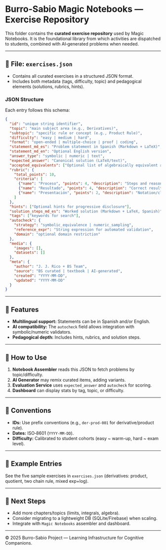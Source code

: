 # Burro-Sabio Magic Notebooks — Exercise Repository

This folder contains the **curated exercise repository** used by Magic Notebooks. It is the foundational library from which activities are dispatched to students, combined with AI‑generated problems when needed.

---

## 📂 File: `exercises.json`
- Contains all curated exercises in a structured JSON format.
- Includes both metadata (tags, difficulty, topic) and pedagogical elements (solutions, rubrics, hints).

### JSON Structure
Each entry follows this schema:

```json
{
  "id": "unique string identifier",
  "topic": "main subject area (e.g., Derivatives)",
  "subtopic": "specific rule or concept (e.g., Product Rule)",
  "difficulty": "easy | medium | hard",
  "format": "open-ended | multiple-choice | proof | coding",
  "statement_md_es": "Problem statement in Spanish (Markdown + LaTeX)",
  "statement_md_en": "Optional English version",
  "answer_type": "symbolic | numeric | text",
  "expected_answer": "Canonical solution (LaTeX/text)",
  "accepted_equivalents": ["Optional list of algebraically equivalent answers"],
  "rubric": {
    "total_points": 10,
    "criteria": [
      {"name": "Proceso", "points": 4, "description": "Steps and reasoning"},
      {"name": "Resultado", "points": 4, "description": "Correct result"},
      {"name": "Presentación", "points": 2, "description": "Notation/clarity"}
    ]
  },
  "hints": ["Optional hints for progressive disclosure"],
  "solution_steps_md_es": "Worked solution (Markdown + LaTeX, Spanish)",
  "tags": ["keywords for search"],
  "autocheck": {
    "strategy": "symbolic_equivalence | numeric_sampling",
    "reference_expr": "String expression for automated validation",
    "domain": "optional domain restriction"
  },
  "media": {
    "images": [],
    "datasets": []
  },
  "meta": {
    "author": "J. J. Rico + BS Team",
    "source": "BS curated | textbook | AI‑generated",
    "created": "YYYY-MM-DD",
    "updated": "YYYY-MM-DD"
  }
}
```

---

## 🧩 Features
- **Multilingual support:** Statements can be in Spanish and/or English.
- **AI compatibility:** The `autocheck` field allows integration with symbolic/numeric validators.
- **Pedagogical depth:** Includes hints, rubrics, and solution steps.

---

## 🚀 How to Use
1. **Notebook Assembler** reads this JSON to fetch problems by topic/difficulty.
2. **AI Generator** may remix curated items, adding variants.
3. **Evaluation Service** uses `expected_answer` and `autocheck` for scoring.
4. **Dashboard** can display stats by tag, topic, or difficulty.

---

## 📌 Conventions
- **IDs:** Use prefix conventions (e.g., `der-prod-001` for derivative/product rule).
- **Dates:** ISO‑8601 (`YYYY-MM-DD`).
- **Difficulty:** Calibrated to student cohorts (easy ~ warm-up, hard ~ exam level).

---

## 📖 Example Entries
See the five sample exercises in `exercises.json` (derivatives: product, quotient, two chain rule, mixed exp+log).

---

## 🔮 Next Steps
- Add more chapters/topics (limits, integrals, algebra).
- Consider migrating to a lightweight DB (SQLite/Firebase) when scaling.
- Integrate with `Magic Notebooks` assembler and dashboard.

---

© 2025 Burro-Sabio Project — Learning Infrastructure for Cognitive Companions.
